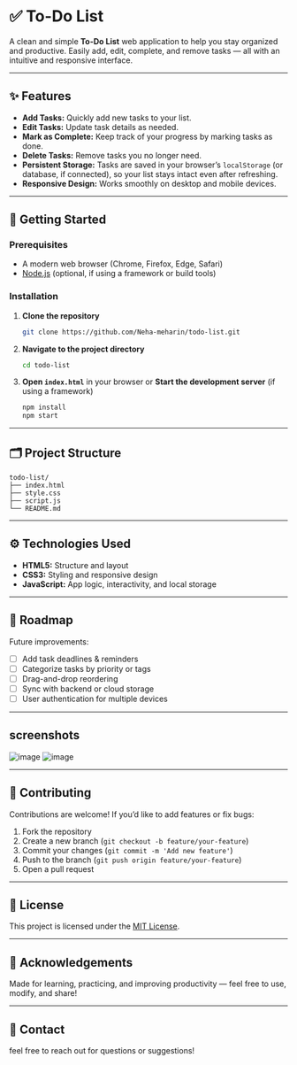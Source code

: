 

# ✅ To-Do List

A clean and simple **To-Do List** web application to help you stay organized and productive. Easily add, edit, complete, and remove tasks — all with an intuitive and responsive interface.

---

## ✨ Features

* **Add Tasks:** Quickly add new tasks to your list.
* **Edit Tasks:** Update task details as needed.
* **Mark as Complete:** Keep track of your progress by marking tasks as done.
* **Delete Tasks:** Remove tasks you no longer need.
* **Persistent Storage:** Tasks are saved in your browser’s `localStorage` (or database, if connected), so your list stays intact even after refreshing.
* **Responsive Design:** Works smoothly on desktop and mobile devices.

---

## 🚀 Getting Started

### Prerequisites

* A modern web browser (Chrome, Firefox, Edge, Safari)
* [Node.js](https://nodejs.org/) (optional, if using a framework or build tools)

### Installation

1. **Clone the repository**

   ```bash
   git clone https://github.com/Neha-meharin/todo-list.git
   ```

2. **Navigate to the project directory**

   ```bash
   cd todo-list
   ```

3. **Open `index.html`** in your browser
   or
   **Start the development server** (if using a framework)

   ```bash
   npm install
   npm start
   ```

---

## 🗂️ Project Structure

```
todo-list/
├── index.html
├── style.css
├── script.js
└── README.md
```

---

## ⚙️ Technologies Used

* **HTML5:** Structure and layout
* **CSS3:** Styling and responsive design
* **JavaScript:** App logic, interactivity, and local storage

---

## 📌 Roadmap

Future improvements:

* [ ] Add task deadlines & reminders
* [ ] Categorize tasks by priority or tags
* [ ] Drag-and-drop reordering
* [ ] Sync with backend or cloud storage
* [ ] User authentication for multiple devices

---
## screenshots
![image](https://github.com/user-attachments/assets/ff7b26aa-7b14-4f9e-98cb-aae7164e2176)
![image](https://github.com/user-attachments/assets/b527a547-8005-44f0-99e3-6bb8316fa9e4)

---
## 🤝 Contributing

Contributions are welcome!
If you’d like to add features or fix bugs:

1. Fork the repository
2. Create a new branch (`git checkout -b feature/your-feature`)
3. Commit your changes (`git commit -m 'Add new feature'`)
4. Push to the branch (`git push origin feature/your-feature`)
5. Open a pull request

---

## 📄 License

This project is licensed under the [MIT License](LICENSE).

---

## 🙌 Acknowledgements

Made for learning, practicing, and improving productivity — feel free to use, modify, and share!

---

## 📧 Contact

 feel free to reach out for questions or suggestions!

